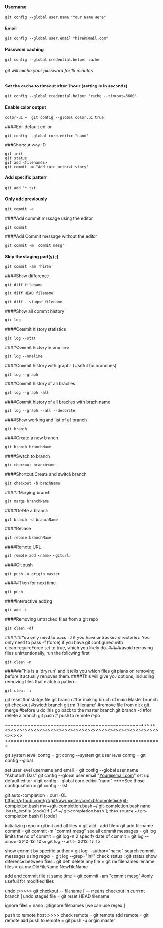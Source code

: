 #### Username 
```
git config --global user.name "Your Name Here"
```
#### Email
```
git config --global user.email "hiren@mail.com"  
```
#### Password caching
```
git config --global credential.helper cache 
```
###### git will cache your password for 15 minutes
#### Set the cache to timeout after 1 hour (setting is in seconds)
```
git config --global credential.helper 'cache --timeout=3600'   
```
#### Enable color output
```
color-ui =  git config --global color.ui true
```
####Edit default editor
```
git config --global core.editor "nano"
```
###Shortcut way  :D
```
git init
git status
git add <filenames>
git commit -m "Add cute octocat story"
```
#### Add specific pattern 
```
git add '*.txt'
```
#### Only add previously
```
git commit -a
```
####Add commit message using the editor
```
git commit
```
####Add Commit message without the editor
```
git commit -m 'commit mesg'
```
#### Skip the staging part(y) ;)
```
git commit -am 'hiren'
```
####Show difference
```
git diff filename
```
```
git diff HEAD filename
```
```
git diff --staged filename
```
####Show all commit history
```
git log
```
####Commit history statistics
```
git log --stat
```
####Commit history in one line 
```
git log --oneline
```
####Commit history with graph ! (Useful for branches)
```
git log --graph
```
####Commit history of all braches
```
git log --graph -all
```
####Commit history of all braches with brach name
```
git log --graph --all --decorate
```
####Show working and list of all branch
```
git branch
```
####Create a new branch
```
git branch branchName
```
####Switch to branch 
```
git checkout branchName
```
####Shortcut:Create and switch branch
```
git checkout -b brachName
```
#####Marging branch
```
git marge branchName
```
####Delete a branch
```
git branch -d branchName
```
####Rebase
```
git rebase branchName
```
####Remote URL
```
git remote add <name> <giturl>
``` 
####Git push
```
git push -u origi­n maste­r 
```
#####Then for next time
```
git push
```
####Interactive adding
```
git add -i
```
####Removing untracked files from a git repo 
```
git clean -df
```
######You only need to pass -d if you have untracked directories. You only need to pass -f (force) if you have git configured with clean.requireForce set to true, which you likely do.
#####avoid removing files unintentionally, run the following first
```
git clean -n
```
######This is a 'dry run' and it tells you which files git plans on removing before it actually removes them. 
####This will give you options, including removing files that match a pattern.
```
git clean -i
```

git reset <filename>      #unstatge file
git branch <branchname>   #for making bruch of main Master brunch
git checkout <branchname> #swicth branch
git rm 'filename'         #remove file from disk
git merge <branchname>    #before u do this go back to the master branch
git branch -d <branchname> #for delete a branch
git push                  # push to remote repo

   =================================================><><><><><><><><><><><><><><><><><><><><><><><><><><><><><><><><><>=====================================================
   
 git system level config = git config --system
 git user level config = git config --glbal
 
 set user level username and email  = git config --global user.name "Ashutosh Das"
                                                        git config --global user.email "Your@email.com"
set up default editor = git config --global core.editor "nano"
****See those configuration = git config --list

git auto-completion = curl -OL https://github.com/git/git/raw/master/contrib/completion/git-completion.bash
                                mv ~/git-completion.bash ~/.git-completion.bash
                                nano .bash_profile
                      [code] if [ -f ~/.git-completion.bash ]; then
                                        source ~/.git-completion.bash
                                 fi [code]


initializing repo = git init
add all files = git add .
add file = git add filename
commit = git commit -m "commit mesg"
see all commit messages = git log 
limits the no of commit = git log -n 2
specify date of commit = git log --since=2012-12-12
                                or   git log --until= 2012-12-15

show commit by specific author = git log --author="name"
search commit messages using regex = git log --grep="init"
check status : git status
show diference between files : git deff
delete any file = git rm filenames
rename files = git mv OldFileName NewFileName

add and commit file at same time = git commit -am "commit mesg"  #only usefull for modified files

undo :>>>>>
        git checkout -- filename [ -- means checkout in current branch ]
  undo staged file = git reset HEAD filename
  
  
ignore files = nano .gitignore
                      filenames [we can use regex ]

push to remote host :>>>>
        check remote = git remote
        add remote = git remote add <alias> <url>
        push to remote = git push -u origin master
                    
 


